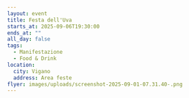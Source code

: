 ```yaml
---
layout: event
title: Festa dell'Uva
starts_at: 2025-09-06T19:30:00
ends_at: ""
all_day: false
tags:
  - Manifestazione
  - Food & Drink
location:
  city: Vigano
  address: Area feste
flyer: images/uploads/screenshot-2025-09-01-07.31.40-.png
---
```

